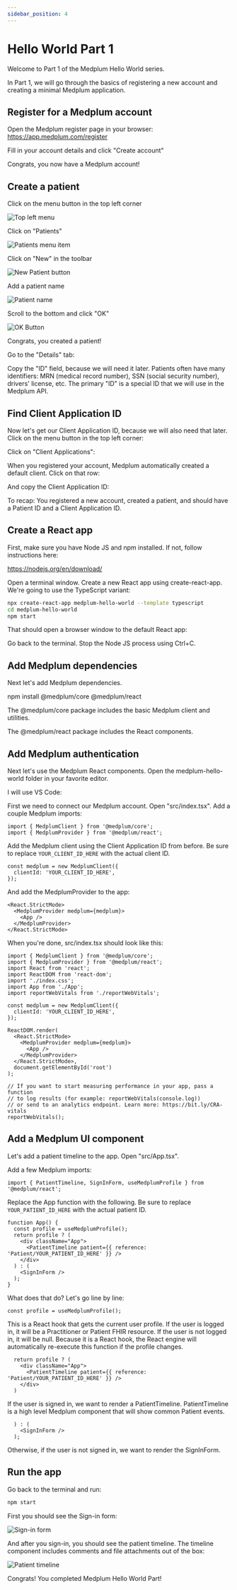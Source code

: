 ```yaml
---
sidebar_position: 4
---
```


# Hello World Part 1

Welcome to Part 1 of the Medplum Hello World series.

In Part 1, we will go through the basics of registering a new account and creating a minimal Medplum application.

## Register for a Medplum account

Open the Medplum register page in your browser: https://app.medplum.com/register

Fill in your account details and click "Create account"

Congrats, you now have a Medplum account!

## Create a patient

Click on the menu button in the top left corner

![Top left menu](/img/hello-world/top-left-menu.png)

Click on "Patients"

![Patients menu item](/img/hello-world/patients-menu-item.png)

Click on "New" in the toolbar

![New Patient button](/img/hello-world/new-patient-button.png)

Add a patient name

![Patient name](/img/hello-world/patient-name.png)

Scroll to the bottom and click "OK"

![OK Button](/img/hello-world/ok-button.png)

Congrats, you created a patient!

Go to the "Details" tab:

Copy the "ID" field, because we will need it later. Patients often have many identifiers: MRN (medical record number), SSN (social security number), drivers' license, etc. The primary "ID" is a special ID that we will use in the Medplum API.

## Find Client Application ID

Now let's get our Client Application ID, because we will also need that later. Click on the menu button in the top left corner:

Click on "Client Applications":

When you registered your account, Medplum automatically created a default client. Click on that row:

And copy the Client Application ID:

To recap: You registered a new account, created a patient, and should have a Patient ID and a Client Application ID.

## Create a React app

First, make sure you have Node JS and npm installed. If not, follow instructions here:

https://nodejs.org/en/download/

Open a terminal window. Create a new React app using create-react-app. We're going to use the TypeScript variant:

```bash
npx create-react-app medplum-hello-world --template typescript
cd medplum-hello-world
npm start
```

That should open a browser window to the default React app:

Go back to the terminal. Stop the Node JS process using Ctrl+C.

## Add Medplum dependencies

Next let's add Medplum dependencies.

npm install @medplum/core @medplum/react

The @medplum/core package includes the basic Medplum client and utilities.

The @medplum/react package includes the React components.

## Add Medplum authentication

Next let's use the Medplum React components. Open the medplum-hello-world folder in your favorite editor.

I will use VS Code:

First we need to connect our Medplum account. Open "src/index.tsx". Add a couple Medplum imports:

```tsx
import { MedplumClient } from '@medplum/core';
import { MedplumProvider } from '@medplum/react';
```

Add the Medplum client using the Client Application ID from before. Be sure to replace `YOUR_CLIENT_ID_HERE` with the actual client ID.

```tsx
const medplum = new MedplumClient({
  clientId: 'YOUR_CLIENT_ID_HERE',
});
```

And add the MedplumProvider to the app:

```tsx
<React.StrictMode>
  <MedplumProvider medplum={medplum}>
    <App />
  </MedplumProvider>
</React.StrictMode>
```

When you're done, src/index.tsx should look like this:

```tsx
import { MedplumClient } from '@medplum/core';
import { MedplumProvider } from '@medplum/react';
import React from 'react';
import ReactDOM from 'react-dom';
import './index.css';
import App from './App';
import reportWebVitals from './reportWebVitals';

const medplum = new MedplumClient({
  clientId: 'YOUR_CLIENT_ID_HERE',
});

ReactDOM.render(
  <React.StrictMode>
    <MedplumProvider medplum={medplum}>
      <App />
    </MedplumProvider>
  </React.StrictMode>,
  document.getElementById('root')
);

// If you want to start measuring performance in your app, pass a function
// to log results (for example: reportWebVitals(console.log))
// or send to an analytics endpoint. Learn more: https://bit.ly/CRA-vitals
reportWebVitals();
```

## Add a Medplum UI component

Let's add a patient timeline to the app. Open "src/App.tsx".

Add a few Medplum imports:

```tsx
import { PatientTimeline, SignInForm, useMedplumProfile } from '@medplum/react';
```

Replace the App function with the following. Be sure to replace `YOUR_PATIENT_ID_HERE` with the actual patient ID.

```tsx
function App() {
  const profile = useMedplumProfile();
  return profile ? (
    <div className="App">
      <PatientTimeline patient={{ reference: 'Patient/YOUR_PATIENT_ID_HERE' }} />
    </div>
  ) : (
    <SignInForm />
  );
}
```

What does that do? Let's go line by line:

```tsx
const profile = useMedplumProfile();
```

This is a React hook that gets the current user profile. If the user is logged in, it will be a Practitioner or Patient FHIR resource. If the user is not logged in, it will be null. Because it is a React hook, the React engine will automatically re-execute this function if the profile changes.

```tsx
  return profile ? (
    <div className="App">
      <PatientTimeline patient={{ reference: 'Patient/YOUR_PATIENT_ID_HERE' }} />
    </div>
  )
```

If the user is signed in, we want to render a PatientTimeline. PatientTimeline is a high level Medplum component that will show common Patient events.

```tsx
  ) : (
    <SignInForm />
  );
```

Otherwise, if the user is not signed in, we want to render the SignInForm.

## Run the app

Go back to the terminal and run:

```bash
npm start
```

First you should see the Sign-in form:

![Sign-in form](/img/hello-world/sign-in.png)

And after you sign-in, you should see the patient timeline. The timeline component includes comments and file attachments out of the box:

![Patient timeline](/img/hello-world/patient-timeline.png)

Congrats! You completed Medplum Hello World Part!
